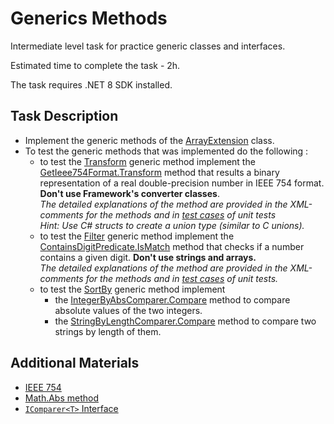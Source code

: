 # Generics Methods
 
Intermediate level task for practice generic classes and interfaces.

Estimated time to complete the task - 2h.

The task requires .NET 8 SDK installed.

## Task Description

* Implement the generic methods of the [ArrayExtension](GenericMethods/ArrayExtension.cs#L10) class.
* To test the generic methods that was implemented do the following :
    *   to test the [Transform](GenericMethods/ArrayExtension.cs#L36) generic method implement the [GetIeee754Format.Transform](DoubleTransformer/GetIeee754Format.cs#L16) method that results a binary representation of a real double-precision number in IEEE 754 format. **Don't use Framework's converter classes**.     
    _The detailed explanations of the method are provided in the XML-comments for the methods and in [test cases](GenericMethods.Tests/NUnitTests/ArrayExtensionTests.cs#L37) of unit tests_       
    _Hint:  Use C# structs to create a union type (similar to C unions)._     
    * to test the [Filter](GenericMethods/ArrayExtension.cs#L21) generic method implement the [ContainsDigitPredicate.IsMatch](IntegerPredicate/ContainsDigitPredicate.cs#L25) method that checks if a number contains a given digit. **Don't use strings and arrays.**      
_The detailed explanations of the method are provided in the XML-comments for the methods and in [test cases](GenericMethods.Tests/NUnitTests/ArrayExtensionTests.cs#L14) of unit tests._
    * to test the [SortBy](GenericMethods/ArrayExtension.cs#L52) generic method implement
        - the [IntegerByAbsComparer.Compare](Comparators/IntegerByAbsComparer.cs#L9) method to compare absolute values of the two integers.  
        - the [StringByLengthComparer.Compare](Comparators/StringByLengthComparer.cs#L9) method to compare two strings by length of them. 

## Additional Materials
- [IEEE 754](https://www.wikiwand.com/en/IEEE_754) 
- [Math.Abs method](https://docs.microsoft.com/en-us/dotnet/api/system.math.abs) 
- [`IComparer<T>` Interface](https://learn.microsoft.com/en-us/dotnet/api/system.collections.generic.icomparer-1)

